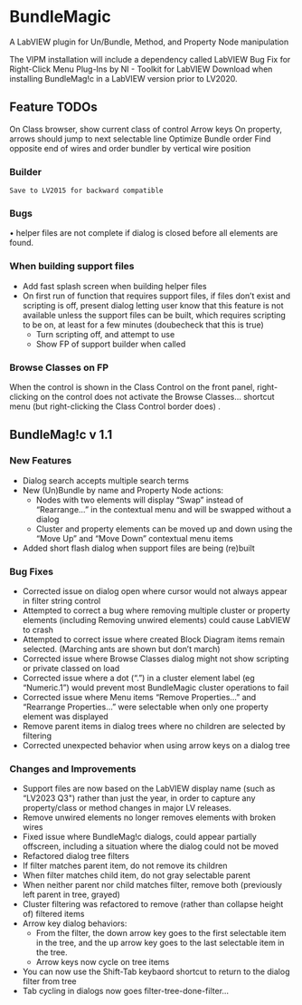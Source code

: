 # BundleMagic
A LabVIEW plugin for Un/Bundle, Method, and Property Node manipulation


The VIPM installation will include a dependency called LabVIEW Bug Fix for Right-Click Menu Plug-Ins by NI - Toolkit for LabVIEW Download when installing BundleMag!c in a LabVIEW version prior to LV2020.

## Feature TODOs
On Class browser, show current class of control
Arrow keys
On property, arrows should jump to next selectable line
Optimize Bundle order
	Find opposite end of wires and order bundler by vertical wire position
### Builder
	Save to LV2015 for backward compatible
### Bugs
•	helper files are not complete if dialog is closed before all elements are found.
### When building support files
- Add fast splash screen when building helper files
- On first run of function that requires support files, if files don’t exist and scripting is off, present dialog letting user know that this feature is not available unless the support files can be built, which requires scripting to be on, at least for a few minutes (doubecheck that this is true)
  - Turn scripting off, and attempt to use
  - Show FP of support builder when called
### Browse Classes on FP
When the control is shown in the Class Control on the front panel, right-clicking on the control does not activate the Browse Classes… shortcut menu (but right-clicking the Class Control border does)		.

## BundleMag!c v 1.1
### New Features
- Dialog search accepts multiple search terms
- New (Un)Bundle by name and Property Node actions:
  - Nodes with two elements will display “Swap” instead of “Rearrange…” in the contextual menu and will be swapped without a dialog
  - Cluster and property elements can be moved up and down using the “Move Up” and “Move Down” contextual menu items
- Added short flash dialog when support files are being (re)built
### Bug Fixes
- Corrected issue on dialog open where cursor would not always appear in filter string control
- Attempted to correct a bug where removing multiple cluster or property elements (including Removing unwired elements) could cause LabVIEW to crash 
- Attempted to correct issue where created Block Diagram items remain selected. (Marching ants are shown but don’t march)
- Corrected issue where Browse Classes dialog might not show scripting or private classed on load
- Corrected issue where a dot (“.”) in a cluster element label (eg “Numeric.1”) would prevent most BundleMagic cluster operations to fail
- Corrected issue where Menu items “Remove Properties…” and “Rearrange Properties…” were selectable when only one property element was displayed
- Remove parent items in dialog trees where no children are selected by filtering
- Corrected unexpected behavior when using arrow keys on a dialog tree
### Changes and Improvements
- Support files are now based on the LabVIEW display name (such as “LV2023 Q3") rather than just the year, in order to capture any property/class or method changes in major LV releases.
- Remove unwired elements no longer removes elements with broken wires
- Fixed issue where BundleMag!c dialogs, could appear partially offscreen, including a situation where the dialog could not be moved
- Refactored dialog tree filters 
- If filter matches parent item, do not remove its children
- When filter matches child item, do not gray selectable parent
- When neither parent nor child matches filter, remove both (previously left parent in tree, grayed)
- Cluster filtering was refactored to remove (rather than collapse height of) filtered items
- Arrow key dialog behaviors:
  - From the filter, the down arrow key goes to the first selectable item in the tree, and the up arrow key goes to the last selectable item in the tree.
  - Arrow keys now cycle on tree items
- You can now use the Shift-Tab keybaord shortcut to return to the dialog filter from tree
- Tab cycling in dialogs now goes filter-tree-done-filter…

